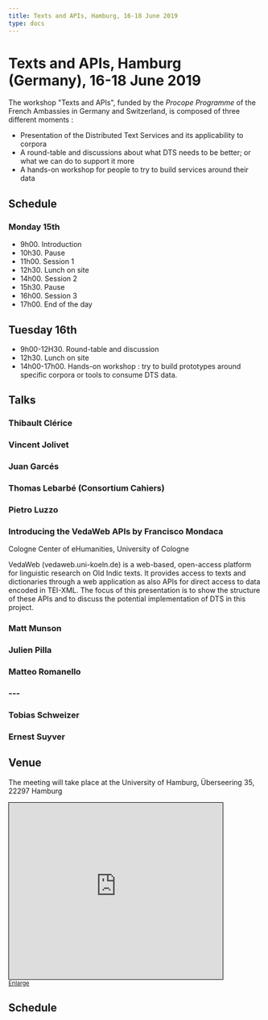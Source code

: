 ```yaml
---
title: Texts and APIs, Hamburg, 16-18 June 2019
type: docs
---
```


# Texts and APIs, Hamburg (Germany), 16-18 June 2019

The workshop "Texts and APIs", funded by the *Procope Programme* of the French Ambassies in Germany and Switzerland, is composed of three different moments :

- Presentation of the Distributed Text Services and its applicability to corpora
- A round-table and discussions about what DTS needs to be better; or what we can do to support it more
- A hands-on workshop for people to try to build services around their data

## Schedule

### Monday 15th

- 9h00. Introduction
- 10h30. Pause
- 11h00. Session 1
- 12h30. Lunch on site
- 14h00. Session 2
- 15h30. Pause
- 16h00.  Session 3
- 17h00. End of the day

## Tuesday 16th

- 9h00-12H30. Round-table and discussion
- 12h30. Lunch on site
- 14h00-17h00. Hands-on workshop : try to build prototypes around specific corpora or tools to consume DTS data.

## Talks


### **Thibault Clérice**


### **Vincent Jolivet**


### **Juan Garcés**


### **Thomas Lebarbé** (Consortium Cahiers)


### **Pietro Luzzo**


### Introducing the VedaWeb APIs by **Francisco Mondaca**

Cologne Center of eHumanities, University of Cologne

VedaWeb (vedaweb.uni-koeln.de) is a web-based, open-access platform for linguistic research on Old Indic texts. It provides access to texts and dictionaries through a web application as also APIs for direct access to data encoded in TEI-XML. The focus of this presentation is to show the structure of these APIs and to discuss the potential implementation of DTS in this project.

### **Matt Munson**


### **Julien Pilla**


### **Matteo Romanello**


### **---**


### **Tobias Schweizer**


### **Ernest Suyver**


## Venue

The meeting will take place at the University of Hamburg, Überseering 35, 22297 Hamburg

<iframe width="425" height="350" frameborder="0" scrolling="no" marginheight="0" marginwidth="0" src="https://www.openstreetmap.org/export/embed.html?bbox=10.013759136199953%2C53.603201398405375%2C10.021977424621584%2C53.606581721396914&amp;layer=mapnik" style="border: 1px solid black"></iframe><br/><small><a href="https://www.openstreetmap.org/#map=17/53.60489/10.01787">Enlarge</a></small>

## Schedule
